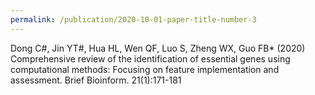 ```yaml
---
permalink: /publication/2020-10-01-paper-title-number-3
---
```

Dong C#, Jin YT#, Hua HL, Wen QF, Luo S, Zheng WX, Guo FB* (2020) Comprehensive review of the identification of essential genes using computational methods: Focusing on feature implementation and assessment. Brief Bioinform. 21(1):171-181
